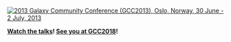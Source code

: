 <div class="text-center">

[![2013 Galaxy Community Conference (GCC2013), Oslo, Norway, 30 June - 2 July, 2013](/images/logos/GCC2013Logo400.png)](/events/gcc2013/)

**[Watch the talks](http://vimeo.com/channels/581875)!  [See you at GCC2018](https://gccbosc2018.sched.com/)!**

</div>



